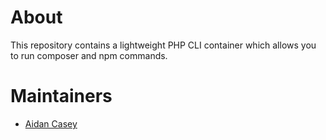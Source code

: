 # About
This repository contains a lightweight PHP CLI container which allows you to run composer and npm commands.

# Maintainers
- [Aidan Casey](https://github.com/aidan-casey)
